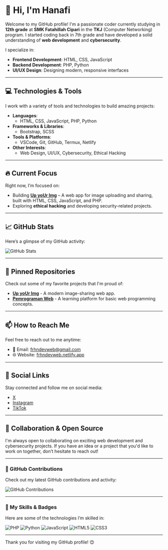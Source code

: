 # 👋 Hi, I'm Hanafi

Welcome to my GitHub profile! I'm a passionate coder currently studying in **12th grade** at **SMK Fatahillah Cipari** in the **TKJ** (Computer Networking) program. I started coding back in 7th grade and have developed a solid understanding of **web development** and **cybersecurity**.

I specialize in:
- **Frontend Development**: HTML, CSS, JavaScript
- **Backend Development**: PHP, Python
- **UI/UX Design**: Designing modern, responsive interfaces

---

## 💻 Technologies & Tools

I work with a variety of tools and technologies to build amazing projects:

- **Languages**: 
  - HTML, CSS, JavaScript, PHP, Python
- **Frameworks & Libraries**: 
  - Bootstrap, SCSS
- **Tools & Platforms**: 
  - VSCode, Git, GitHub, Termux, Netlify
- **Other Interests**: 
  - Web Design, UI/UX, Cybersecurity, Ethical Hacking

---

## 🔥 Current Focus

Right now, I’m focused on:
- Building **[Up yoUr Img](https://github.com/frhndevweb/Upuimg)** – A web app for image uploading and sharing, built with HTML, CSS, JavaScript, and PHP.
- Exploring **ethical hacking** and developing security-related projects.

---

## 📈 GitHub Stats

Here’s a glimpse of my GitHub activity:

![GitHub Stats](https://github-readme-stats.vercel.app/api?username=frhndevweb&show_icons=true&count_private=true&theme=dark)

---

## 🎯 Pinned Repositories

Check out some of my favorite projects that I'm proud of:

- **[Up yoUr Img](https://github.com/frhndevweb/Upuimg)** - A modern image-sharing web app.
- **[Pemrograman Web](https://github.com/frhndevweb/Pemrograman-Web)** - A learning platform for basic web programming concepts.

---

## 📫 How to Reach Me

Feel free to reach out to me anytime:

- 📧 Email: [frhndevweb@gmail.com](mailto:frhndevweb@gmail.com)
- 🌐 Website: [frhndevweb.netlify.app](https://frhndevweb.netlify.app)

---

## 🔗 Social Links

Stay connected and follow me on social media:

- [X](https://x.com/hannaaffiii)
- [Instagram](https://instagram.com/hannaaffiii)
- [TikTok](https://tiktok.com/@hannaaffiii)

---

## 🌱 Collaboration & Open Source

I'm always open to collaborating on exciting web development and cybersecurity projects. If you have an idea or a project that you'd like to work on together, don’t hesitate to reach out!

---

### 🚀 GitHub Contributions

Check out my latest GitHub contributions and activity:

![GitHub Contributions](https://github-readme-streak-stats.herokuapp.com/?user=frhndevweb&theme=dark)

---

### 🎨 My Skills & Badges

Here are some of the technologies I’m skilled in:

![PHP](https://img.shields.io/badge/-PHP-blue?style=flat-square&logo=php&logoColor=white)
![Python](https://img.shields.io/badge/-Python-blue?style=flat-square&logo=python&logoColor=white)
![JavaScript](https://img.shields.io/badge/-JavaScript-yellow?style=flat-square&logo=javascript&logoColor=white)
![HTML5](https://img.shields.io/badge/-HTML5-orange?style=flat-square&logo=html5&logoColor=white)
![CSS3](https://img.shields.io/badge/-CSS3-blue?style=flat-square&logo=css3&logoColor=white)

---

Thank you for visiting my GitHub profile! 😊
